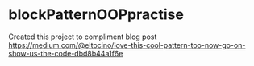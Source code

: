 # blockPatternOOPpractise

Created this project to compliment blog post
https://medium.com/@eltocino/love-this-cool-pattern-too-now-go-on-show-us-the-code-dbd8b44a1f6e

